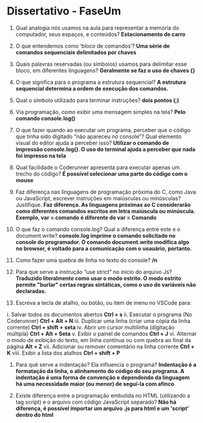 # Dissertativo - FaseUm

1. Qual analogia nós usamos na aula para representar a memória do computador, seus espaços, e conteúdos?
**Estacionamento de carro**  

1. O que entendemos como ‘bloco de comandos’?
**Uma série de comandos sequenciais delimitados por chaves** 

1. Quais palavras reservadas (ou símbolos) usamos para delimitar esse bloco, em diferentes linguagens?
**Geralmente se faz o uso de chaves {}**

1. O que significa para o programa a estrutura sequencial?
**A estrutura sequencial determina a ordem de execução dos comandos.** 

1. Qual o símbolo utilizado para terminar instruções?
**dois pontos (;)**

1. Via programação, como exibir uma mensagem simples na tela?
**Pelo comando console.log()**

1. O que fazer quando ao executar um programa, perceber que o código que tinha sido digitado “não apareceu no console”? Qual elemento visual do editor ajuda a perceber isso?
**Utilizar o comando de impressão console.log(). O uso do terminal ajuda a perceber que nada foi impresso na tela**

1. Qual facilidade o Coderunner apresenta para executar apenas um trecho do código?
**É possível selecionar uma parte do código com o mouse** 

1. Faz diferença nas linguagens de programação próxima do C, como Java ou JavaScript, escrever instruções em maiúsculas ou minúsculas? Justifique.
**Faz diferença. As linguagens próximas ao C considerarão como diferentes comandos escritos em letra maiúscula ou minúscula. Exemplo, var = comando é diferente de var = Comando**

1. O que faz o comando console.log? Qual a diferença entre este e o document.write?
**console.log imprime o comando solicitado no console do programador. O comando document.write modifica algo no browser, é voltado para a comunicação com o usauário, portanto.**

1. Como fazer uma quebra de linha no texto do console?
**/n**

1. Para que serve a instrução “use strict” no início do arquivo Js?
**Traduzido literalmente como usar o modo estrito. O modo estrito permite "burlar" certas regras sintáticas, como o uso de variáveis não declaradas.** 

1. Escreva a tecla de atalho, ou botão, ou item de menu no VSCode para:

i. Salvar todos os documentos abertos
**Ctrl + s**
ii. Executar o programa (No Coderunner)
**Ctrl + Alt + N**
iii. Duplicar uma linha (criar uma cópia da linha corrente)
**Ctrl + shift + seta** 
iv. Abrir um cursor multilinha (digitação múltipla)
**Ctrl + Alt + Seta**
v. Exibir o painel de comandos
**Ctrl + J**
vi. Alternar o modo de exibição do texto, em linha contínua ou com quebra ao final da página
**Alt + Z**
vii. Adicionar ou remover comentário na linha corrente
**Ctrl + K**
viii. Exibir a lista dos atalhos
**Ctrl + shift + P**

1. Para quê serve a indentação? Ela influencia o programa?
**Indentação é a formatação da linha, o alinhamento do código do seu programa. A indentação é uma forma de convenção e dependendo da linguagem há uma necessidade maior (ou menor) de seguí-la com afinco** 

1. Existe diferença entre a programação embutida no HTML (utilizando a tag script) e o arquivo com código JavaScript separado?
**Não há diferença, é possível importar um arquivo .js para html e um 'script' dentro do html**





